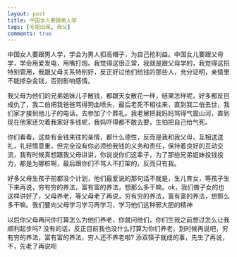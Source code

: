 ```yaml
---
layout: post
title: 中国女人要跟男人学
tags: [毛姐旧闻, 母父]
comments: true
---
```


中国女人要跟男人学，学会为男人扣高帽子，为自己抢利益。中国女儿要跟父母学，学会用爱发电，用嘴打炮。我觉得这很正常，我就是跟父母学的，我觉得这招特别管用，我跟父母关系特别好，反正好过他们给钱的那些人，充分证明，亲情里不能掺杂金钱，否则影响感情。

我父母为他们的兄弟姐妹儿子散钱，都跟天女散花一样，结果怎样呢，好多都反目成仇了，我二伯把我爸爸骂得狗血喷头，最后老死不相往来，直到我二伯去世，我们家才接到他儿子的电话，去参加了个葬礼。我老舅把我妈妈骂得气震山河，直到现在他家还欠着我家好多钱呢，我妈吓得都不敢去要，生怕把自己给气死。

你们看看，这些有金钱来往的亲情，都什么德性，反而是我和我父母，互相送送礼，礼轻情意重，但完全没有你必须给我钱的义务和责任，保持着良好的互动交流，我有时候真想跟我父母讲讲，你说说你们这辈子，为了那些兄弟姐妹投钱投力，都是为哪桩啊，最后跟你们不骂人不打架的，反而只有我。

好多父母生孩子前都没个计划，他们最爱说的那句话不就是，生儿育女，等孩子生下来再说，穷有穷的养法，富有富的养法，想那么多干嘛。ok，我们做子女的也这样讲好了，父母养老，等父母老了再说，穷有穷的养法，富有富的养法，想那么多干嘛。我们要向父母学习学习再学习，学习他们这种邪大胆的精神

以后你父母再问你打算怎么为他们养老，你就问他们，你们生我之前想过怎么让我顺利起步吗? 没有的话，反正目前我也没什么打算为你们养老，到时候再说吧，穷有穷的养法，富有富的养法，穷人还不养老啦? 添双筷子就成的事，先生了再说，不，先老了再说呗

